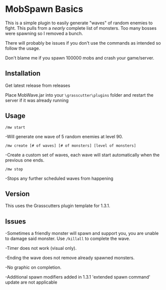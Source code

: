 # MobSpawn Basics

This is a simple plugin to easily generate "waves" of random enemies to fight.
This pulls from a *nearly* complete list of monsters. Too many bosses were spawning so I removed a bunch.


There will probably be issues if you don't use the commands as intended so follow the usage.

Don't blame me if you spawn 100000 mobs and crash your game/server.

## Installation

Get latest release from releases

Place MobWave.jar into your `\grasscutter\plugins` folder and restart the server if it was already running

## Usage

 `/mw start`

   -Will generate one wave of 5 random enemies at level 90.

 `/mw create [# of waves] [# of monsters] [level of monsters]`

   -Create a custom set of waves, each wave will start automatically when the previous one ends.

`/mw stop`

   -Stops any further scheduled waves from happening

## Version

This uses the Grasscutters plugin template for 1.3.1.

## Issues

-Sometimes a friendly monster will spawn and support you, you are unable to damage said monster.
Use `/killall` to complete the wave.

-Timer does not work (visual only).

-Ending the wave does not remove already spawned monsters.

-No graphic on completion.

-Additional spawn modifiers added in 1.3.1 'extended spawn command' update are not applicable
